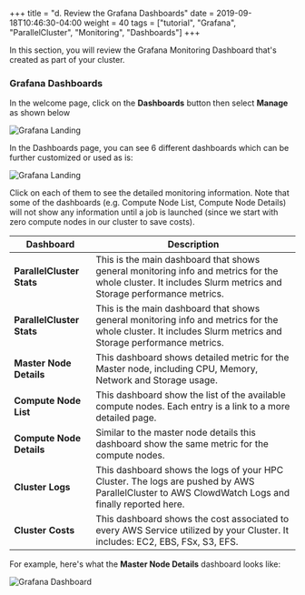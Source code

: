 +++
title = "d. Review the Grafana Dashboards"
date = 2019-09-18T10:46:30-04:00
weight = 40
tags = ["tutorial", "Grafana", "ParallelCluster", "Monitoring", "Dashboards"]
+++

In this section, you will review the Grafana Monitoring Dashboard that's created as part of your cluster. 

### Grafana Dashboards

In the welcome page, click on the **Dashboards** button then select **Manage** as shown below

![Grafana Landing](/images/monitoring/grafana_manage.png)

In the Dashboards page, you can see 6 different dashboards which can be further customized or used as is:

![Grafana Landing](/images/monitoring/dashboards.png)

Click on each of them to see the detailed monitoring information. Note that some of the dashboards (e.g. Compute Node List, Compute Node Details) will not show any information until a job is launched (since we start with zero compute nodes in our cluster to save costs). 

| Dashboard| Description |
|--------------------------|-----------------------------|
| **ParallelCluster Stats** | This is the main dashboard that shows general monitoring info and metrics for the whole cluster. It includes Slurm metrics and Storage performance metrics. |
| **ParallelCluster Stats** | This is the main dashboard that shows general monitoring info and metrics for the whole cluster. It includes Slurm metrics and Storage performance metrics. |
| **Master Node Details** | This dashboard shows detailed metric for the Master node, including CPU, Memory, Network and Storage usage. |
| **Compute Node List** | This dashboard show the list of the available compute nodes. Each entry is a link to a more detailed page. |
| **Compute Node Details** | Similar to the master node details this dashboard show the same metric for the compute nodes. |
| **Cluster Logs** | This dashboard shows the logs of your HPC Cluster. The logs are pushed by AWS ParallelCluster to AWS ClowdWatch Logs and finally reported here. |
| **Cluster Costs** | This dashboard shows the cost associated to every AWS Service utilized by your Cluster. It includes: EC2, EBS, FSx, S3, EFS. |


For example, here's what the **Master Node Details** dashboard looks like:

![Grafana Dashboard](/images/monitoring/master_details_dashboard.png)

